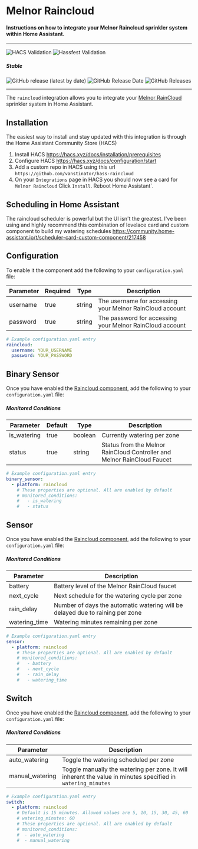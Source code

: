 # Melnor Raincloud

#### Instructions on how to integrate your Melnor Raincloud sprinkler system within Home Assistant.

---

![HACS Validation](https://github.com/vanstinator/hass-raincloud/workflows/HACS%20Validation/badge.svg?branch=master) ![Hassfest Validation](https://github.com/vanstinator/hass-raincloud/workflows/Hassfest%20Validation/badge.svg?branch=master)

<!-- ### Stats
![GitHub All Releases](https://img.shields.io/github/downloads/vanstinator/hass-raincloud/total?color=orange&label=Total%20downloads&style=for-the-badge) -->

##### Stable
![GitHub release (latest by date)](https://img.shields.io/github/v/release/vanstinator/hass-raincloud?style=for-the-badge) ![GitHub Release Date](https://img.shields.io/github/release-date/vanstinator/hass-raincloud?style=for-the-badge) ![GitHub Releases](https://img.shields.io/github/downloads/vanstinator/hass-raincloud/latest/total?color=purple&label=%20release%20Downloads&style=for-the-badge) 

---

The `raincloud` integration allows you to integrate your [Melnor RainCloud](https://wifiaquatimer.com) sprinkler system in Home Assistant.

## Installation
The easiest way to install and stay updated with this integration is through the Home Assistant Community Store (HACS)

1. Install HACS https://hacs.xyz/docs/installation/prerequisites
1. Configure HACS https://hacs.xyz/docs/configuration/start
1. Add a custom repo in HACS using this url `https://github.com/vanstinator/hass-raincloud`
1. On your `Integrations` page in HACS you should now see a card for `Melnor Raincloud` Click `Install`. Reboot Home Assistant`.

## Scheduling in Home Assistant
The raincloud scheduler is powerful but the UI isn't the greatest. I've been using and highly recommend this combination of lovelace card and custom component to build my watering schedules https://community.home-assistant.io/t/scheduler-card-custom-component/217458

## Configuration

To enable it the component add the following to your `configuration.yaml` file:

Parameter | Required | Type | Description
------------ | ------------- | ------------ | ------------- |
username | true | string | The username for accessing your Melnor RainCloud account
password | true | string | The password for accessing your Melnor RainCloud account

```yaml
# Example configuration.yaml entry
raincloud:
  username: YOUR_USERNAME
  password: YOUR_PASSWORD
```

## Binary Sensor

Once you have enabled the [Raincloud component](#configuration), add the following to your `configuration.yaml` file:

##### Monitored Conditions
Parameter | Default | Type | Description
------------ | ------------- |------------ | ------------- |
is_watering | true | boolean | Currently watering per zone
status | true | string | Status from the Melnor RainCloud Controller and Melnor RainCloud Faucet

```yaml
# Example configuration.yaml entry
binary_sensor:
  - platform: raincloud
    # These properties are optional. All are enabled by default
    # monitored_conditions:
    #   - is_watering
    #   - status
```

## Sensor

Once you have enabled the [Raincloud component](#configuration), add the following to your `configuration.yaml` file:

##### Monitored Conditions

Parameter | Description
------------ | ------------- |
battery | Battery level of the Melnor RainCloud faucet
next_cycle | Next schedule for the watering cycle per zone
rain_delay | Number of days the automatic watering will be delayed due to raining per zone
watering_time | Watering minutes remaining per zone


```yaml
# Example configuration.yaml entry
sensor:
  - platform: raincloud
    # These properties are optional. All are enabled by default
    # monitored_conditions:
    #   - battery
    #   - next_cycle
    #   - rain_delay
    #   - watering_time
```

## Switch

Once you have enabled the [Raincloud component](#configuration), add the following to your `configuration.yaml` file:

##### Monitored Conditions

Parameter | Description
------------ | ------------- |
auto_watering | Toggle the watering scheduled per zone
manual_watering | Toggle manually the watering per zone. It will inherent the value in minutes specified in `watering_minutes`

```yaml
# Example configuration.yaml entry
switch:
  - platform: raincloud
    # Default is 15 minutes. Allowed values are 5, 10, 15, 30, 45, 60
    # watering_minutes: 60
    # These properties are optional. All are enabled by default
    # monitored_conditions:
    #  - auto_watering
    #  - manual_watering
```
